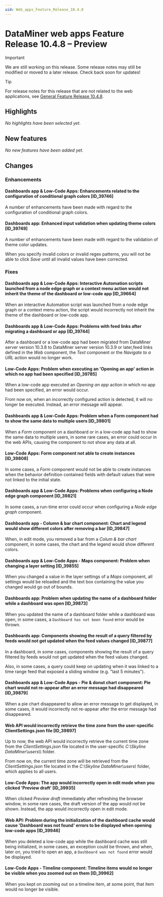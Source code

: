 ```yaml
---
uid: Web_apps_Feature_Release_10.4.8
---
```


# DataMiner web apps Feature Release 10.4.8 – Preview

> [!IMPORTANT]
> We are still working on this release. Some release notes may still be modified or moved to a later release. Check back soon for updates!

> [!TIP]
> For release notes for this release that are not related to the web applications, see [General Feature Release 10.4.8](xref:General_Feature_Release_10.4.8).

## Highlights

*No highlights have been selected yet.*

## New features

*No new features have been added yet.*

## Changes

### Enhancements

#### Dashboards app & Low-Code Apps: Enhancements related to the configuration of conditional graph colors [ID_39746]

<!-- MR 10.3.0 [CU17] / 10.4.0 [CU5] - FR 10.4.8 -->

A number of enhancements have been made with regard to the configuration of conditional graph colors.

#### Dashboards app: Enhanced input validation when updating theme colors [ID_39749]

<!-- MR 10.3.0 [CU17] / 10.4.0 [CU5] - FR 10.4.8 -->

A number of enhancements have been made with regard to the validation of theme color updates.

When you specify invalid colors or invalid regex patterns, you will not be able to click *Save* until all invalid values have been corrected.

### Fixes

#### Dashboards app & Low-Code Apps: Interactive Automation scripts launched from a node edge graph or a context menu action would not inherit the theme of the dashboard or low-code app [ID_39664]

<!-- MR 10.3.0 [CU17] / 10.4.0 [CU5] - FR 10.4.8 -->

When an interactive Automation script was launched from a node edge graph or a context menu action, the script would incorrectly not inherit the theme of the dashboard or low-code app.

#### Dashboards app & Low-Code Apps: Problems with feed links after migrating a dashboard or app [ID_39744]

<!-- MR 10.3.0 [CU17] / 10.4.0 [CU5] - FR 10.4.8 -->

After a dashboard or a low-code app had been migrated from DataMiner server version 10.3.8 to DataMiner server version 10.3.9 or later,feed links defined in the *Web* component, the *Text* component or the *Navigate to a URL* action would no longer work.

#### Low-Code Apps: Problem when executing an 'Opening an app' action in which no app had been specified [ID_39785]

<!-- MR 10.3.0 [CU17] / 10.4.0 [CU5] - FR 10.4.8 -->

When a low-code app executed an *Opening an app* action in which no app had been specified, an error would occur.

From now on, when an incorrectly configured action is detected, it will no longer be executed. Instead, an error message will appear.

#### Dashboards app & Low-Code Apps: Problem when a Form component had to show the same data to multiple users [ID_39801]

<!-- MR 10.3.0 [CU17] / 10.4.0 [CU5] - FR 10.4.8 -->

When a *Form* component on a dashboard or in a low-code app had to show the same data to multiple users, in some rare cases, an error could occur in the web APIs, causing the component to not show any data at all.

#### Low-Code Apps: Form component not able to create instances [ID_39808]

<!-- MR 10.3.0 [CU17] / 10.4.0 [CU5] - FR 10.4.8 -->

In some cases, a *Form* component would not be able to create instances when the behavior definition contained fields with default values that were not linked to the initial state.

#### Dashboards app & Low-Code Apps: Problems when configuring a Node edge graph component [ID_39821]

<!-- MR 10.3.0 [CU17] / 10.4.0 [CU5] - FR 10.4.8 -->

In some cases, a run-time error could occur when configuring a *Node edge graph* component.

#### Dashboards app - Column & bar chart component: Chart and legend would show different colors after removing a bar [ID_39847]

<!-- MR 10.3.0 [CU17] / 10.4.0 [CU5] - FR 10.4.8 -->

When, in edit mode, you removed a bar from a *Colum & bar chart* component, in some cases, the chart and the legend would show different colors.

#### Dashboards app & Low-Code Apps - Maps component: Problem when changing a layer setting [ID_39855]

<!-- MR 10.3.0 [CU17] / 10.4.0 [CU5] - FR 10.4.8 -->

When you changed a value in the layer settings of a *Maps* component, all settings would be reloaded and the text box containing the value you changed would go out of bounds.

#### Dashboards app: Problem when updating the name of a dashboard folder while a dashboard was open [ID_39873]

<!-- MR 10.3.0 [CU17] / 10.4.0 [CU5] - FR 10.4.8 -->

When you updated the name of a dashboard folder while a dashboard was open, in some cases, a `Dashboard has not been found` error would be thrown.

#### Dashboards app: Components showing the result of a query filtered by feeds would not get updated when the feed values changed [ID_39877]

<!-- MR 10.3.0 [CU17] / 10.4.0 [CU5] - FR 10.4.8 -->

In a dashboard, in some cases, components showing the result of a query filtered by feeds would not get updated when the feed values changed.

Also, in some cases, a query could keep on updating when it was linked to a time range feed that exposed a sliding window (e.g. "last 5 minutes").

#### Dashboards app & Low-Code Apps - Pie & donut chart component: Pie chart would not re-appear after an error message had disappeared [ID_39879]

<!-- MR 10.3.0 [CU17] / 10.4.0 [CU5] - FR 10.4.8 -->

When a pie chart disappeared to allow an error message to get displayed, in some cases, it would incorrectly not re-appear after the error message had disappeared.

#### Web API would incorrectly retrieve the time zone from the user-specific ClientSettings.json file [ID_39897]

<!-- MR 10.3.0 [CU17] / 10.4.0 [CU5] - FR 10.4.8 -->

Up to now, the web API would incorrectly retrieve the current time zone from the *ClientSettings.json* file located in the user-specific *C:\\Skyline DataMiner\\users\\<username>\\* folder.

From now on, the current time zone will be retrieved from the *ClientSettings.json* file located in the *C:\\Skyline DataMiner\\users\\* folder, which applies to all users.

#### Low-Code Apps: The app would incorrectly open in edit mode when you clicked 'Preview draft' [ID_39935]

<!-- MR 10.3.0 [CU17] / 10.4.0 [CU5] - FR 10.4.8 -->

When clicked *Preview draft* immediately after refreshing the browser window, in some rare cases, the draft version of the app would not be shown. Instead, the app would incorrectly open in edit mode.

#### Web API: Problem during the initialization of the dashboard cache would cause 'Dashboard was not found' errors to be displayed when opening low-code apps [ID_39946]

<!-- MR 10.3.0 [CU17] / 10.4.0 [CU5] - FR 10.4.8 -->

When you deleted a low-code app while the dashboard cache was still being initialized, in some cases, an exception could be thrown, and when, later on, you tried to open an app, a `Dashboard was not found` error would be displayed.

#### Low-Code Apps - Timeline component: Timeline items would no longer be visible when you zoomed out on them [ID_39962]

<!-- MR 10.3.0 [CU17] / 10.4.0 [CU5] - FR 10.4.8 -->

When you kept on zooming out on a timeline item, at some point, that item would no longer be visible.
